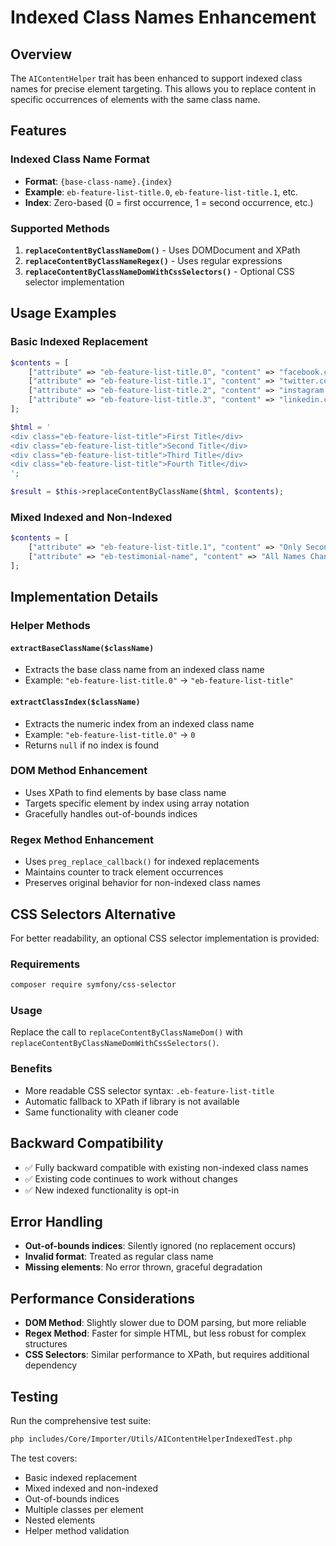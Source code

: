 # Indexed Class Names Enhancement

## Overview

The `AIContentHelper` trait has been enhanced to support indexed class names for precise element targeting. This allows you to replace content in specific occurrences of elements with the same class name.

## Features

### Indexed Class Name Format
- **Format**: `{base-class-name}.{index}`
- **Example**: `eb-feature-list-title.0`, `eb-feature-list-title.1`, etc.
- **Index**: Zero-based (0 = first occurrence, 1 = second occurrence, etc.)

### Supported Methods
1. **`replaceContentByClassNameDom()`** - Uses DOMDocument and XPath
2. **`replaceContentByClassNameRegex()`** - Uses regular expressions
3. **`replaceContentByClassNameDomWithCssSelectors()`** - Optional CSS selector implementation

## Usage Examples

### Basic Indexed Replacement
```php
$contents = [
    ["attribute" => "eb-feature-list-title.0", "content" => "facebook.com/OurDentalClinic"],
    ["attribute" => "eb-feature-list-title.1", "content" => "twitter.com/OurDentalClinic"],
    ["attribute" => "eb-feature-list-title.2", "content" => "instagram.com/OurDentalClinic"],
    ["attribute" => "eb-feature-list-title.3", "content" => "linkedin.com/company/OurDentalClinic"]
];

$html = '
<div class="eb-feature-list-title">First Title</div>
<div class="eb-feature-list-title">Second Title</div>
<div class="eb-feature-list-title">Third Title</div>
<div class="eb-feature-list-title">Fourth Title</div>
';

$result = $this->replaceContentByClassName($html, $contents);
```

### Mixed Indexed and Non-Indexed
```php
$contents = [
    ["attribute" => "eb-feature-list-title.1", "content" => "Only Second Changed"],
    ["attribute" => "eb-testimonial-name", "content" => "All Names Changed"]
];
```

## Implementation Details

### Helper Methods

#### `extractBaseClassName($className)`
- Extracts the base class name from an indexed class name
- Example: `"eb-feature-list-title.0"` → `"eb-feature-list-title"`

#### `extractClassIndex($className)`
- Extracts the numeric index from an indexed class name
- Example: `"eb-feature-list-title.0"` → `0`
- Returns `null` if no index is found

### DOM Method Enhancement
- Uses XPath to find elements by base class name
- Targets specific element by index using array notation
- Gracefully handles out-of-bounds indices

### Regex Method Enhancement
- Uses `preg_replace_callback()` for indexed replacements
- Maintains counter to track element occurrences
- Preserves original behavior for non-indexed class names

## CSS Selectors Alternative

For better readability, an optional CSS selector implementation is provided:

### Requirements
```bash
composer require symfony/css-selector
```

### Usage
Replace the call to `replaceContentByClassNameDom()` with `replaceContentByClassNameDomWithCssSelectors()`.

### Benefits
- More readable CSS selector syntax: `.eb-feature-list-title`
- Automatic fallback to XPath if library is not available
- Same functionality with cleaner code

## Backward Compatibility

- ✅ Fully backward compatible with existing non-indexed class names
- ✅ Existing code continues to work without changes
- ✅ New indexed functionality is opt-in

## Error Handling

- **Out-of-bounds indices**: Silently ignored (no replacement occurs)
- **Invalid format**: Treated as regular class name
- **Missing elements**: No error thrown, graceful degradation

## Performance Considerations

- **DOM Method**: Slightly slower due to DOM parsing, but more reliable
- **Regex Method**: Faster for simple HTML, but less robust for complex structures
- **CSS Selectors**: Similar performance to XPath, but requires additional dependency

## Testing

Run the comprehensive test suite:
```bash
php includes/Core/Importer/Utils/AIContentHelperIndexedTest.php
```

The test covers:
- Basic indexed replacement
- Mixed indexed and non-indexed
- Out-of-bounds indices
- Multiple classes per element
- Nested elements
- Helper method validation
